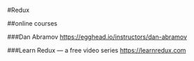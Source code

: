 #Redux


##online courses

###Dan Abramov
https://egghead.io/instructors/dan-abramov

###Learn Redux — a free video series
https://learnredux.com
